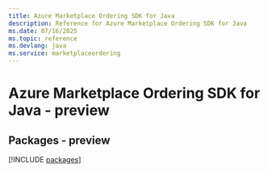 ```yaml
---
title: Azure Marketplace Ordering SDK for Java
description: Reference for Azure Marketplace Ordering SDK for Java
ms.date: 07/16/2025
ms.topic: reference
ms.devlang: java
ms.service: marketplaceordering
---
```

# Azure Marketplace Ordering SDK for Java - preview
## Packages - preview
[!INCLUDE [packages](marketplace-ordering-index.md)]